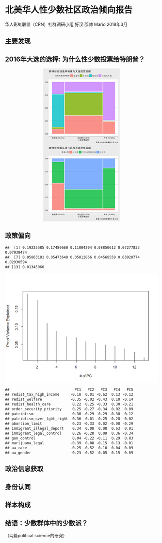 北美华人性少数社区政治倾向报告
================
华人彩虹联盟（CRN）社群调研小组 好汉 邵帅 Mario
2018年3月

主要发现
--------

2016年大选的选择: 为什么性少数投票给特朗普？
--------------------------------------------

<img src="figs_README/election-primary-gen16-1.png" width="50%" style="display: block; margin: auto;" />

<img src="figs_README/election-party16-1.png" width="50%" style="display: block; margin: auto;" />

政策偏向
--------

    ##  [1] 0.19225585 0.17480660 0.11004204 0.08850612 0.07277833 0.07038424
    ##  [7] 0.05863181 0.05473648 0.05012866 0.04568559 0.03928774 0.02930594
    ## [13] 0.01345060

<img src="figs_README/unnamed-chunk-6-1.png" style="display: block; margin: auto;" />

    ##                              PC1   PC2   PC3   PC4   PC5
    ## redist_tax_high_income     -0.18  0.01 -0.62  0.13 -0.12
    ## redist_welfare             -0.35 -0.02 -0.43  0.10 -0.14
    ## redist_health_care          0.22  0.25 -0.33  0.30 -0.21
    ## order_security_priority     0.25 -0.27 -0.34  0.02  0.09
    ## patriotism                  0.30 -0.29 -0.29 -0.38  0.12
    ## patriotism_over_lgbt_right  0.36  0.01 -0.25 -0.28 -0.02
    ## abortion_limit              0.23 -0.33  0.02 -0.08 -0.29
    ## immigrant_illegal_deport    0.34  0.08  0.08  0.63  0.01
    ## immigrant_legal_control     0.26 -0.28  0.09  0.36 -0.34
    ## gun_control                 0.04 -0.22 -0.11  0.29  0.83
    ## marijuana_legal            -0.39  0.08 -0.15  0.13 -0.01
    ## aa_race                    -0.25 -0.52  0.10  0.04 -0.09
    ## aa_gender                  -0.23 -0.52  0.05  0.15 -0.09

政治信息获取
------------

身份认同
--------

样本构成
--------

结语：少数群体中的少数派？
--------------------------

（两篇political science的研究）
